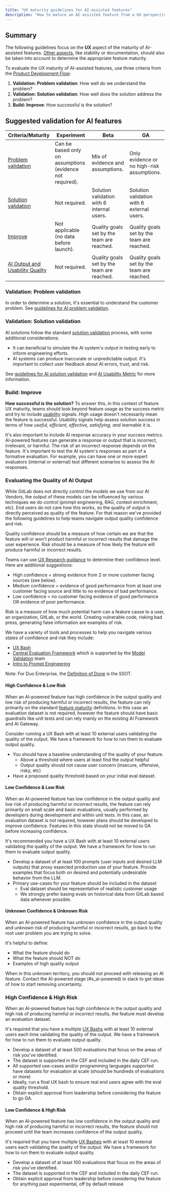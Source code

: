```yaml
---
title: "UX maturity guidelines for AI-assisted features"
description: "How to mature an AI-assisted feature from a UX perspective."
---
```


## Summary

The following guidelines focus on the **UX** aspect of the maturity of AI-assisted features. [Other aspects](https://docs.gitlab.com/policy/development_stages_support/), like stability or documentation, should also be taken into account to determine the appropriate feature maturity.

To evaluate the UX maturity of AI-assisted features, use three criteria from the [Product Development Flow](/handbook/product-development/product-development-flow/):

1. **Validation: Problem validation**: How well do we understand the problem?
1. **Validation: Solution validation**: How well does the solution address the problem?
1. **Build: Improve**: How successful is the solution?

## Suggested validation for AI features

| Criteria/Maturity | Experiment | Beta | GA |
|-|-|-|-|
| [Problem validation](#validation-problem-validation) | Can be based only on assumptions (evidence not required). | Mix of evidence and assumptions. | Only evidence or no high-risk assumptions. |
| [Solution validation](#validation-solution-validation) | Not required. | Solution validation with 6 internal users. | Solution validation with 6 external users. |
| [Improve](#build-improve) | Not applicable (no data before launch). | Quality goals set by the team are reached. | Quality goals set by the team are reached. |
| [AI Output and Usability Quality](#evaluating-the-quality-of-ai-output) | Not required. | Quality goals set by the team are reached. | Quality goals set by the team are reached. |

### Validation: Problem validation

In order to determine a solution, it's essential to understand the customer problem. See [guidelines for AI problem validation](/handbook/product/ux/ux-research/research-in-the-ai-space/#guideline-1-problem-validation---identify-and-understand-user-needs).

### Validation: Solution validation

AI solutions follow the standard [solution validation](/handbook/product/ux/ux-research/solution-validation-and-methods/) process, with some additional considerations:

* It can beneficial to simulate the AI system's output in testing early to inform engineering efforts.
* AI systems can produce inaccurate or unpredictable output. It's important to collect user feedback about AI errors, trust, and risk.

See [guidelines for AI solution validation](/handbook/product/ux/ux-research/research-in-the-ai-space/#guideline-2-pre-solution-validation---collect-user-feedback-on-your-idea-before-building-anything) and [AI Usability Metric](/handbook/product/ux/ux-research/research-in-the-ai-space/#ai-usability-metric) for more information.

### Build: Improve

**How successful is the solution?** To answer this, in this context of feature UX maturity, teams should look beyond feature usage as the success metric and try to include [usability](/handbook/product/ux/ux-research/usability-testing/#usability-at-gitlab) signals. High usage doesn't necessarily mean the feature is successful. Usability signals help assess solution success in terms of how _useful, efficient, effective, satisfying, and learnable_ it is.

It's also important to include AI response accuracy in your success metrics. AI-powered features can generate a response or output that is incorrect, irrelevant, or harmful. The risk of an incorrect response depends on the feature. It's important to test the AI system's responses as part of a formative evaluation. For example, you can have one or more expert evaluators (internal or external) test different scenarios to assess the AI responses.

### Evaluating the Quality of AI Output

While GitLab does not directly control the models we use from our AI Vendors, the output of these models can be influenced by various techniques we do control (prompt engineering, RAG, context enrichment, etc). End users do not care how this works, so the quality of output is directly perceived as quality of the feature. For that reason we've provided the following guidelines to help teams navigate output quality confidence and risk.

Quality confidence should be a measure of how certain we are that the feature will or won't product harmful or incorrect results that damage the user experience. Risk should be a measure of how likely the feature will produce harmful or incorrect results.

Teams can use [UX Research guidance](/handbook/product/ux/ux-research/when-to-conduct-ux-research/#additional-considerations-weighing-confidence-vs-risk) to determine their confidence level. Here are additional suggestions:

* High confidence = strong evidence from 2 or more customer facing sources (see below).
* Medium confidence = evidence of good performance from at least one customer facing source and little to no evidence of bad performance.
* Low confidence = no customer facing evidence of good performance OR evidence of poor performance.

Risk is a measure of how much potential harm can a feature cause to a user, an organization, GitLab, or the world. Creating vulnerable code, risking bad press, generating false information are examples of risk.

We have a variety of tools and processes to help you navigate various states of confidence and risk they include:

* [UX Bash](../product/ux/ux-research/ux-bash/)
* [Central Evaluation Framework](https://internal.gitlab.com/handbook/product/ai-strategy/ai-integration-effort/ai_testing_and_evaluation/#test-2-centralized-evaluation-framework) which is supported by the [Model Validation](../../engineering/development/data-science/ai-powered/model-validation/_index.md) team
* [Intro to Prompt Engineering](https://www.promptingguide.ai/introduction)

Note: For Duo Enterprise, the [Definition of Done](https://gitlab.com/gitlab-org/gitlab/-/issues/444274#ga-scope--definition-of-done (internal link)) is the SSOT.

#### High Confidence & Low Risk

When an AI-powered feature has high confidence in the output quality and low risk of producing harmful or incorrect results, the feature can rely primarily on the standard [feature maturity](https://docs.gitlab.com/policy/development_stages_support/) definitions. In this case an evaluation dataset is not required, however the feature should have basic guardrails like unit tests and can rely mainly on the existing AI Framework and AI Gateway.

Consider running a UX Bash with at least 10 external users validating the quality of the output. We have a framework for how to run them to evaluate output quality.

* You should have a baseline understanding of the quality of your feature.
  * Above a threshold where users at least find the output helpful
  * Output quality should not cause user concern (insecure, offensive, risky, etc)
* Have a proposed quality threshold based on your initial eval dataset.

#### Low Confidence & Low Risk

When an AI-powered feature has low confidence in the output quality and low risk of producing harmful or incorrect results, the feature can rely primarily on small scale and basic evaluations, usually performed by developers during development and within unit tests. In this case, an evaluation dataset is not required, however plans should be developed to improve confidence. Features in this state should not be moved to GA before increasing confidence.

It's recommended you have a UX Bash with at least 10 external users validating the quality of the output. We have a framework for how to run them to evaluate output quality.

* Develop a dataset of at least 100 prompts (user inputs and desired LLM outputs) that proxy expected production use of your feature. Provide examples that focus both on desired and potentially undesirable behavior from the LLM.
* Primary use-cases for your feature should be included in the dataset
  * Eval dataset should be representative of realistic customer usage
  * We strongly prefer basing evals on historical data from GitLab based data whenever possible.

#### Unknown Confidence & Unknown Risk

When an AI-powered feature has unknown confidence in the output quality and unknown risk of producing harmful or incorrect results, go back to the root user problem you are trying to solve.

 It's helpful to define:

* What the feature should do
* What the feature should NOT do
* Examples of high quality output

When in this unknown territory, you should not proceed with releasing an AI feature. Contact the AI-powered stage (#s_ai-powered) in slack to get ideas of how to start removing uncertainty.

### High Confidence & High Risk

When an AI-powered feature has high confidence in the output quality and high risk of producing harmful or incorrect results, the feature must develop an evaluation dataset.

It's required that you have a multiple [UX Bashs](../product/ux/ux-research/ux-bash/) with at least 10 external users each time validating the quality of the output. We have a framework for how to run them to evaluate output quality.

* Develop a dataset of at least 500 evaluations that focus on the areas of risk you've identified.
* The dataset is supported in the CEF and included in the daily CEF run.
* All supported use-cases and/or programming languages supported have datasets for evaluation at scale (should be hundreds of evaluations or more)
* Ideally, run a final UX bash to ensure real end users agree with the eval quality threshold.
* Obtain explicit approval from leadership before considering the feature to go GA.

#### Low Confidence & High Risk

When an AI-powered feature has low confidence in the output quality and high risk of producing harmful or incorrect results, the feature should not proceed until the team increases confidence of the output quality.

It's required that you have multiple [UX Bashes](../product/ux/ux-research/ux-bash/) with at least 10 external users each validating the quality of the output. We have a framework for how to run them to evaluate output quality.

* Develop a dataset of at least 100 evaluations that focus on the areas of risk you've identified.
* The dataset is supported in the CEF and included in the daily CEF run.
* Obtain explicit approval from leadership before considering the feature for anything past experimental, off by default release
